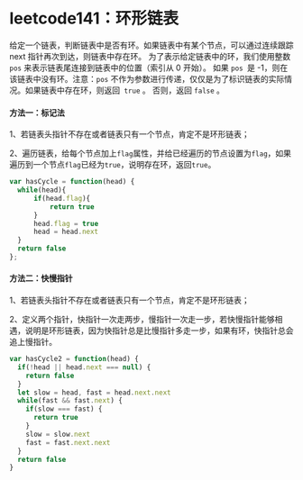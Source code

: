 # leetcode141：环形链表

给定一个链表，判断链表中是否有环。如果链表中有某个节点，可以通过连续跟踪 next 指针再次到达，则链表中存在环。 为了表示给定链表中的环，我们使用整数` pos` 来表示链表尾连接到链表中的位置（索引从 0 开始）。 如果 `pos `是 -1，则在该链表中没有环。注意：`pos` 不作为参数进行传递，仅仅是为了标识链表的实际情况。如果链表中存在环，则返回` true` 。 否则，返回 `false` 。

#### 方法一：标记法

1、若链表头指针不存在或者链表只有一个节点，肯定不是环形链表；

2、遍历链表，给每个节点加上`flag`属性，并给已经遍历的节点设置为`flag`，如果遍历到一个节点`flag`已经为`true`，说明存在环，返回`true`。

```javascript
var hasCycle = function(head) {
  while(head){
      if(head.flag){
          return true
      }
      head.flag = true
      head = head.next
  }
  return false
};
```

#### 方法二：快慢指针

1、若链表头指针不存在或者链表只有一个节点，肯定不是环形链表；

2、定义两个指针，快指针一次走两步，慢指针一次走一步，若快慢指针能够相遇，说明是环形链表，因为快指针总是比慢指针多走一步，如果有环，快指针总会追上慢指针。

```javascript
var hasCycle2 = function(head) {
  if(!head || head.next === null) {
    return false
  }
  let slow = head, fast = head.next.next
  while(fast && fast.next) {
    if(slow === fast) {
      return true
    }
    slow = slow.next
    fast = fast.next.next
  }
  return false
}
```

